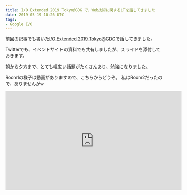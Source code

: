 ```yaml
---
title: I/O Extended 2019 Tokyo@GDG で、Web技術に関するLTを話してきました
date: 2019-05-19 10:26 UTC
tags:
- Google I/O
---
```


前回の記事でも書いた[I/O Extended 2019 Tokyo@GDG](https://gdg-tokyo.connpass.com/event/128867/)で話してきました。

Twitterでも、イベントサイトの資料でも共有しましたが、スライドを添付しておきます。

<script async class="speakerdeck-embed" data-id="a26c79df0da54af285994d93bc6288a1" data-ratio="1.33333333333333" src="//speakerdeck.com/assets/embed.js"></script>

朝から夕方まで、とても幅広い話題がたくさんあり、勉強になりました。

Room1の様子は動画がありますので、こちらからどうぞ。
私はRoom2だったので、ありませんがw

<iframe width="560" height="315" src="https://www.youtube.com/embed/LOiFe7ztZCo" frameborder="0" allow="accelerometer; autoplay; encrypted-media; gyroscope; picture-in-picture" allowfullscreen></iframe>
